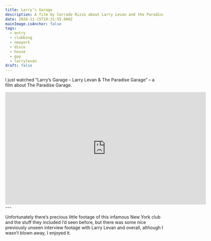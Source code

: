 ```yaml
---
title: Larry’s Garage
description: A film by Corrado Rizzo about Larry Levan and the Paradise Garage
date: 2020-11-15T19:31:55.808Z
mainImage.isAnchor: false
tags:
  - entry
  - clubbing
  - newyork
  - disco
  - house
  - gay
  - larrylevan
draft: false
---
```

I just watched “Larry’s Garage – Larry Levan & The Paradise Garage” – a film about The Paradise Garage.

<div class="aspect-ratio-wide">
  <iframe title="Larry’s Garage – Larry Levan & The Paradise Garage" loading="lazy" width="640" height="360" src="https://player.vimeo.com/video/470933551" frameborder="0" allow="accelerometer; autoplay; encrypted-media; gyroscope; picture-in-picture" allowfullscreen></iframe>
</div>
---

Unfortunately there’s precious little footage of this infamous New York club and the stuff they included I’d seen before, but there was some nice previously unseen interview footage with Larry Levan and overall, although I wasn’t blown away, I enjoyed it.